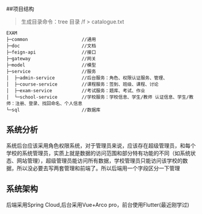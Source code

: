 ##项目结构
>生成目录命令：tree 目录 /f > catalogue.txt
``` text
EXAM
├─common                    //通用
├─doc                       //文档
├─feign-api                 //接口
├─gateway                   //网关
├─model                     //模型
├─service                   //服务
│  ├─admin-service          //后台服务：角色、权限认证服务、管理、
│  ├─course-service         //课程服务：签到、班级、课程、讨论
│  ├─exam-service           //考试服务：题库、考试、作业
│  └─school-service         //学校服务：学校信息、学生/教师 认证信息、学生/教师：注册、登录、找回命名、个人信息
└─sql                       //数据库
```
## 系统分析
系统后台应该采用角色权限系统，对于管理员来说，应该存在超级管理员，和每个学校的系统管理员，实质上就是数据的访问范围和部分特有功能的不同（如系统状态、网站管理），超级管理员能访问所有数据，学校管理员只能访问该学校的数据，所以没必要去写两套管理和前端了。所以后端用一个字段区分一下管理

## 系统架构

后端采用Spring Cloud,后台采用Vue+Arco pro，前台使用Flutter(最近刚学过)